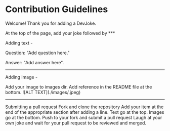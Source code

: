 # Contribution Guidelines

Welcome! Thank you for adding a DevJoke.

At the top of the page, add your joke followed by ***

Adding text -

Question: "Add question here."

Answer: "Add answer here".

***
Adding image -

Add your image to images dir.
Add reference in the README file at the bottom.
![ALT TEXT](./images/<path of file>.jpeg)

***
Submitting a pull request
Fork and clone the repository
Add your item at the end of the appropriate section after adding a line. Text go at the top. Images go at the bottom.
Push to your fork and submit a pull request
Laugh at your own joke and wait for your pull request to be reviewed and merged.
